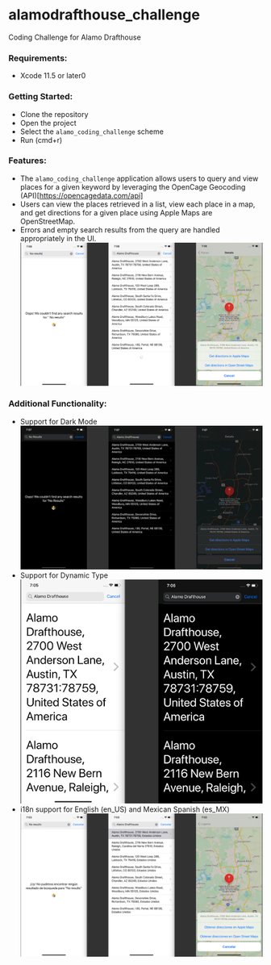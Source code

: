 # alamodrafthouse_challenge
Coding Challenge for Alamo Drafthouse

### Requirements:
- Xcode 11.5 or later0

### Getting Started:
- Clone the repository
- Open the project
- Select the `alamo_coding_challenge` scheme
- Run (cmd+r)

### Features:
- The `alamo_coding_challenge` application allows users to query and view places for a given keyword by leveraging the OpenCage Geocoding (API)[https://opencagedata.com/api]
- Users can view the places retrieved in a list, view each place in a map, and get directions for a given place using Apple Maps are OpenStreetMap.
- Errors and empty search results from the query are handled appropriately in the UI.
![Overview](.github/english.png)

### Additional Functionality:
- Support for Dark Mode
![Dark Mode](.github/dark_mode.png)
- Support for Dynamic Type
![Dynamic Type](.github/dynamic_type.png)
- i18n support for English (en_US) and Mexican Spanish (es_MX)
![es_MX](.github/spanish.png)
